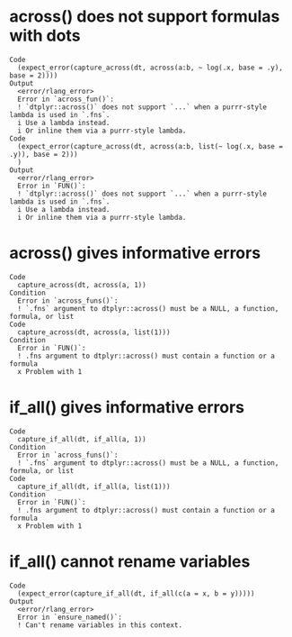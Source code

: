 # across() does not support formulas with dots

    Code
      (expect_error(capture_across(dt, across(a:b, ~ log(.x, base = .y), base = 2))))
    Output
      <error/rlang_error>
      Error in `across_fun()`:
      ! `dtplyr::across()` does not support `...` when a purrr-style lambda is used in `.fns`.
      i Use a lambda instead.
      i Or inline them via a purrr-style lambda.
    Code
      (expect_error(capture_across(dt, across(a:b, list(~ log(.x, base = .y)), base = 2)))
      )
    Output
      <error/rlang_error>
      Error in `FUN()`:
      ! `dtplyr::across()` does not support `...` when a purrr-style lambda is used in `.fns`.
      i Use a lambda instead.
      i Or inline them via a purrr-style lambda.

# across() gives informative errors

    Code
      capture_across(dt, across(a, 1))
    Condition
      Error in `across_funs()`:
      ! `.fns` argument to dtplyr::across() must be a NULL, a function, formula, or list
    Code
      capture_across(dt, across(a, list(1)))
    Condition
      Error in `FUN()`:
      ! .fns argument to dtplyr::across() must contain a function or a formula
      x Problem with 1

# if_all() gives informative errors

    Code
      capture_if_all(dt, if_all(a, 1))
    Condition
      Error in `across_funs()`:
      ! `.fns` argument to dtplyr::across() must be a NULL, a function, formula, or list
    Code
      capture_if_all(dt, if_all(a, list(1)))
    Condition
      Error in `FUN()`:
      ! .fns argument to dtplyr::across() must contain a function or a formula
      x Problem with 1

# if_all() cannot rename variables

    Code
      (expect_error(capture_if_all(dt, if_all(c(a = x, b = y)))))
    Output
      <error/rlang_error>
      Error in `ensure_named()`:
      ! Can't rename variables in this context.

